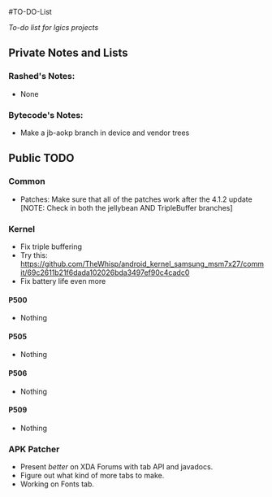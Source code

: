 #TO-DO-List

_To-do list for lgics projects_

## Private Notes and Lists

### Rashed's Notes:

 * None

### Bytecode's Notes:

 * Make a jb-aokp branch in device and vendor trees

## Public TODO

### Common

 * Patches: Make sure that all of the patches work after the 4.1.2 update [NOTE: Check in both the jellybean AND TripleBuffer branches]

### Kernel

 * Fix triple buffering
 * Try this: https://github.com/TheWhisp/android_kernel_samsung_msm7x27/commit/69c2611b21f6dada102026bda3497ef90c4cadc0
 * Fix battery life even more

#### P500

 * Nothing

#### P505

 * Nothing

#### P506

 * Nothing

#### P509

 * Nothing

### APK Patcher

 * Present _better_ on XDA Forums with tab API and javadocs.
 * Figure out what kind of more tabs to make.
  * Working on Fonts tab.
